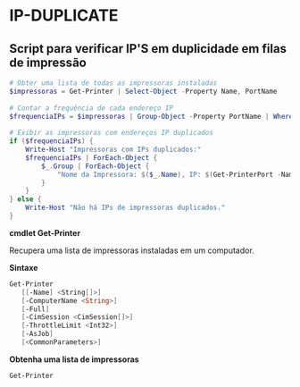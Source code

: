 <h1>IP-DUPLICATE</h1>
<h2> Script para verificar IP'S em duplicidade em filas de impressão </h2>

``` powershell
# Obter uma lista de todas as impressoras instaladas
$impressoras = Get-Printer | Select-Object -Property Name, PortName
 
# Contar a frequência de cada endereço IP
$frequenciaIPs = $impressoras | Group-Object -Property PortName | Where-Object { $_.Count -gt 1 }
 
# Exibir as impressoras com endereços IP duplicados
if ($frequenciaIPs) {
    Write-Host "Impressoras com IPs duplicados:"
    $frequenciaIPs | ForEach-Object {
        $_.Group | ForEach-Object {
            "Nome da Impressora: $($_.Name), IP: $(Get-PrinterPort -Name $_.PortName).PrinterHostAddress"
        }
    }
} else {
    Write-Host "Não há IPs de impressoras duplicados."
}
````

<strong> cmdlet Get-Printer </strong> 
<p>Recupera uma lista de impressoras instaladas em um computador.</p>

<strong> Sintaxe </strong> 

```ps1
Get-Printer
   [[-Name] <String[]>]
   [-ComputerName <String>]
   [-Full]
   [-CimSession <CimSession[]>]
   [-ThrottleLimit <Int32>]
   [-AsJob]
   [<CommonParameters>]
```

<strong> Obtenha uma lista de impressoras </strong> 

```ps1
Get-Printer
```



